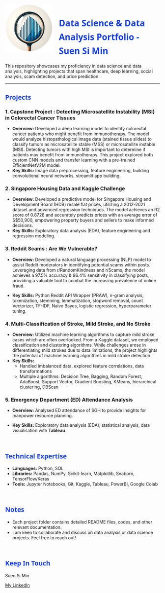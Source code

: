 <img src="https://github.com/s-simin/images/blob/main/project_summary_logo.jpg?raw=true" style="float: left; margin: 0px 20px 0px 0px; height: 155px;"> 

<h1 style="font-family: Segoe UI; color: #133DEE; line-height: 1.6;">Data Science & Data Analysis Portfolio - Suen Si Min</h1>

This repository showcases my proficiency in data science and data analysis, highlighting projects that span healthcare, deep learning, social analysis, scam detection, and price prediction.

---

<h2 style="font-family: Segoe UI; color: #133DEE;">Projects</h2>

### 1. Capstone Project : Detecting Microsatellite Instability (MSI) in Colorectal Cancer Tissues

* **Overview:** Developed a deep learning model to identify colorectal cancer patients who might benefit from immunotherapy. The model would analyze histopathological image data (stained tissue slides) to classify tumors as microsatellite stable (MSS) or microsatellite instable (MSI). Detecting tumors with high MSI is important to determine if patients may benefit from immunotherapy. This project explored both custom CNN models and transfer learning with a pre-trained EfficientNetV2M model.
* **Key Skills:** Image data preprocessing, feature engineering, building convolutional neural networks, streamlit app building.

### 2. Singapore Housing Data and Kaggle Challenge

* **Overview:** Developed a predictive model for Singapore Housing and Development Board (HDB) resale flat prices, utilizing a 2012-2021 dataset and advanced regression techniques. The model achieves an R2 score of 0.8728 and accurately predicts prices with an average error of S$50,900, empowering property buyers and sellers to make informed decisions.
* **Key Skills:** Exploratory data analysis (EDA), feature engineering and regression modeling.

### 3. Reddit Scams : Are We Vulnerable?

* **Overview:** Developed a natural language processing (NLP) model to assist Reddit moderators in identifying potential scams within posts. Leveraging data from r/RandomKindness and r/Scams, the model achieves a 97.5% accuracy & 96.4% sensitivity in classifying posts, providing a valuable tool to combat the increasing prevalence of online fraud.

* **Key Skills:** Python Reddit API Wrapper (PRAW), n-gram analysis, tokenization, stemming, lemmatization, stopword removal, count Vectorizer, TF-IDF, Naive Bayes, logistic regression, hyperparameter tuning.

### 4. Multi-Classification of Stroke, Mild Stroke, and No Stroke

* **Overview:** Utilized machine learning algorithms to capture mild stroke cases which are often overlooked. From a Kaggle dataset, we employed classification and clustering algorithms. While challenges arose in differentiating mild strokes due to data limitations, the project highlights the potential of machine learning algorithms in mild stroke detection.
* **Key Skills:** 
    * Handled imbalanced data, explored feature correlations, data transformations
    * Multiple algorithms: Decision Tree, Bagging, Random Forest, AdaBoost, Support Vector, Gradient Boosting, KMeans, hierarchical clustering, DBScan

### 5. Emergency Department (ED) Attendance Analysis

* **Overview:** Analysed ED attendance of SGH to provide insights for manpower resource planning.

* **Key Skills:** Exploratory data analysis (EDA), statistical analysis, data visualisation with **Tableau**


<br><h2 style="font-family: Segoe UI; color: #133DEE;">Technical Expertise</h2>

* **Languages:** Python, SQL
* **Libraries:** Pandas, NumPy, Scikit-learn, Matplotlib, Seaborn, TensorFlow/Keras
* **Tools:** Jupyter Notebooks, Git, Kaggle, Tableau, PowerBI, Google Colab

<br><h2 style="font-family: Segoe UI; color: #133DEE;">Notes</h2>

* Each project folder contains detailed README files, codes, and other relevant documentation.
* I am keen to collaborate and discuss on data analysis or data science projects. Feel free to reach out!

<br><h2 style="font-family: Segoe UI; color: #133DEE;">Keep In Touch</h2>

Suen Si Min

[My LinkedIn](https://www.linkedin.com/in/si-min-suen)
